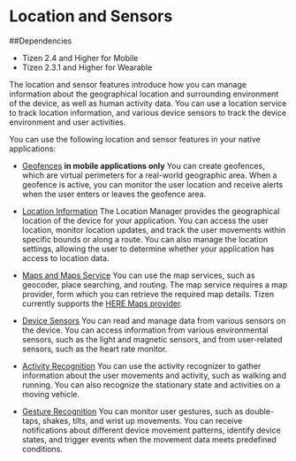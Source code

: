 # Location and Sensors
##Dependencies
- Tizen 2.4 and Higher for Mobile
- Tizen 2.3.1 and Higher for Wearable

The location and sensor features introduce how you can manage information about the geographical location and surrounding environment of the device, as well as human activity data. You can use a location service to track location information, and various device sensors to track the device environment and user activities.

You can use the following location and sensor features in your native applications:

- [Geofences](geofences-n.md) **in mobile applications only**
You can create geofences, which are virtual perimeters for a real-world geographic area. When a geofence is active, you can monitor the user location and receive alerts when the user enters or leaves the geofence area.

- [Location Information](location-n.md)
The Location Manager provides the geographical location of the device for your application. You can access the user location, monitor location updates, and track the user movements within specific bounds or along a route. You can also manage the location settings, allowing the user to determine whether your application has access to location data.

- [Maps and Maps Service](maps-n.md)
You can use the map services, such as geocoder, place searching, and routing. The map service requires a map provider, form which you can retrieve the required map details. Tizen currently supports the [HERE Maps provider](https://developer.here.com/).

- [Device Sensors](device-sensors-n.md)
You can read and manage data from various sensors on the device. You can access information from various environmental sensors, such as the light and magnetic sensors, and from user-related sensors, such as the heart rate monitor.

- [Activity Recognition](activity-n.md)
You can use the activity recognizer to gather information about the user movements and activity, such as walking and running. You can also recognize the stationary state and activities on a moving vehicle.

- [Gesture Recognition](gesture-n.md)
You can monitor user gestures, such as double-taps, shakes, tilts, and wrist up movements. You can receive notifications about different device movement patterns, identify device states, and trigger events when the movement data meets predefined conditions.